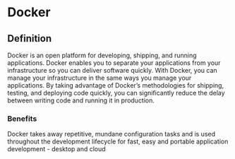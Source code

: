 # Docker
## Definition
Docker is an open platform for developing, shipping, and running applications. Docker enables you to separate your applications from your infrastructure so you can deliver software quickly. With Docker, you can manage your infrastructure in the same ways you manage your applications. By taking advantage of Docker’s methodologies for shipping, testing, and deploying code quickly, you can significantly reduce the delay between writing code and running it in production.
### Benefits
Docker takes away repetitive, mundane configuration tasks and is used throughout the development lifecycle for fast, easy and portable application development - desktop and cloud